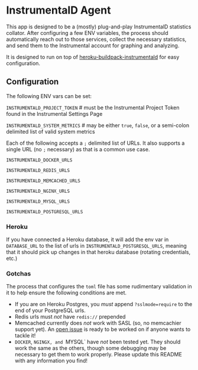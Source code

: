 # InstrumentalD Agent

This app is designed to be a (mostly) plug-and-play InstrumentalD statistics collator. After configuring a few ENV variables, the process should automatically reach out to those services, collect the necessary statistics, and send them to the Instrumental account for graphing and analyzing.

It is designed to run on top of [heroku-buildpack-instrumentald](https://github.com/jacobsmith/heroku-buildpack-instrumentald) for easy configuration.

## Configuration

The following ENV vars can be set:

`INSTRUMENTALD_PROJECT_TOKEN` # must be the Instrumental Project Token found in the Instrumental Settings Page

`INSTRUMENTALD_SYSTEM_METRICS` # may be either `true`, `false`, or a semi-colon delimited list of valid system metrics

Each of the following accepts a `;` delimited list of URLs. It also supports a single URL (no `;` necessary) as that is a common use case.

`INSTRUMENTALD_DOCKER_URLS`

`INSTRUMENTALD_REDIS_URLS`

`INSTRUMENTALD_MEMCACHED_URLS`

`INSTRUMENTALD_NGINX_URLS`

`INSTRUMENTALD_MYSQL_URLS`

`INSTRUMENTALD_POSTGRESQL_URLS`


### Heroku

If you have connected a Heroku database, it will add the env var in `DATABASE_URL` to the list of urls in `INSTRUMENTALD_POSTGRESQL_URLS`, meaning that it should pick up changes in that heroku database (rotating credentials, etc.)

### Gotchas

The process that configures the `toml` file has some rudimentary validation in it to help ensure the following conditions are met.
  - If you are on Heroku Postgres, you *must* append `?sslmode=require` to the end of your PostgreSQL urls.
  - Redis urls must *not* have `redis://` prepended
  - Memcached currently does *not* work with SASL (so, no memcachier support yet). An [open issue](https://github.com/influxdata/telegraf/issues/2613) is ready to be worked on if anyone wants to tackle it!
  - `DOCKER`, `NGINGX, and `MYSQL` have *not* been tested yet. They should work the same as the others, though some debugging may be necessary to get them to work properly. Please update this README with any information you find!
